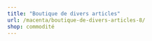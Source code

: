 ```yaml
---
title: "Boutique de divers articles"
url: /macenta/boutique-de-divers-articles-8/
shop: commodité
---
```

